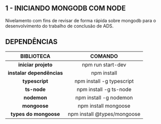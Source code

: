 ## 1 - INICIANDO MONGODB COM NODE

Nivelamento com fins de revisar de forma rápida sobre mongodb para o desenvolvimento do trabalho de conclusão de ADS.

## DEPENDÊNCIAS

|      **BIBLIOTECA**       |         **COMANDO**         |
| :-----------------------: | :-------------------------: |
|    **iniciar projeto**    |      npm run start-dev      |
| **instalar dependências** |         npm install         |
|      **typescript**       |  npm install -g typescript  |
|        **ts-node**        |   npm install -g ts-node    |
|        **nodemon**        |   npm install -g nodemon    |
|       **mongoose**        |    npm install mongoose     |
|   **types do mongoose**   | npm install @types/mongoose |
